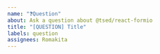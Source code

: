 ```yaml
---
name: "❓Question"
about: Ask a question about @tsed/react-formio
title: "[QUESTION] Title"
labels: question
assignees: Romakita
---
```


